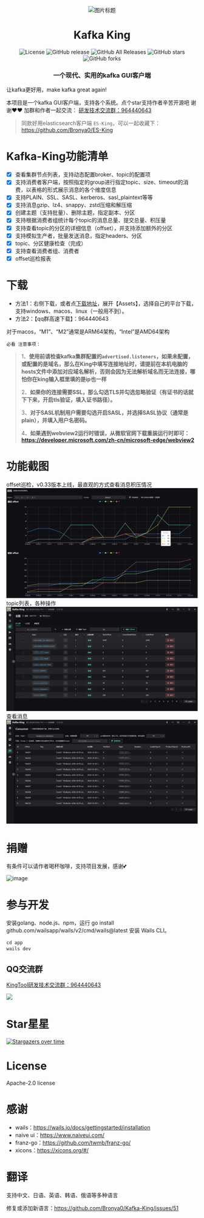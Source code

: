 <p align="center">
  <img src="../snap/icon.ico" alt="图片标题">
</p>
<h1 align="center">Kafka King </h1>

<div align="center">

![License](https://img.shields.io/github/license/Bronya0/Kafka-King)
![GitHub release](https://img.shields.io/github/release/Bronya0/Kafka-King)
![GitHub All Releases](https://img.shields.io/github/downloads/Bronya0/Kafka-King/total)
![GitHub stars](https://img.shields.io/github/stars/Bronya0/Kafka-King)
![GitHub forks](https://img.shields.io/github/forks/Bronya0/Kafka-King.svg?style=flat-square)

<h3 align="center">一个现代、实用的kafka GUI客户端 </h3>

</div>

让kafka更好用，make kafka great again!

本项目是一个kafka GUI客户端，支持各个系统。点个star支持作者辛苦开源吧 谢谢❤❤
加群和作者一起交流： <a target="_blank" href="https://qm.qq.com/cgi-bin/qm/qr?k=pDqlVFyLMYEEw8DPJlRSBN27lF8qHV2v&jump_from=webapi&authKey=Wle/K0ARM1YQWlpn6vvfiZuMedy2tT9BI73mUvXVvCuktvi0fNfmNR19Jhyrf2Nz">研发技术交流群：964440643</a>

> 同款好用elasticsearch客户端 `ES-King`，可以一起收藏下：https://github.com/Bronya0/ES-King





# Kafka-King功能清单
- [x] 查看集群节点列表，支持动态配置broker、topic的配置项
- [x] 支持消费者客户端，按照指定的group进行指定topic、size、timeout的消费，以表格的形式展示消息的各个维度信息
- [x] 支持PLAIN、SSL、SASL、kerberos、sasl_plaintext等等
- [x] 支持消息gzip、lz4、snappy、zstd压缩和解压缩
- [x] 创建主题（支持批量）、删除主题，指定副本、分区
- [x] 支持根据消费者组统计每个topic的消息总量、提交总量、积压量
- [x] 支持查看topic的分区的详细信息（offset），并支持添加额外的分区
- [x] 支持模拟生产者，批量发送消息，指定headers、分区
- [x] topic、分区健康检查（完成）
- [x] 支持查看消费者组、消费者
- [x] offset巡检报表

# 下载
- 方法1：右侧下载，或者点[下载地址](https://github.com/Bronya0/Kafka-King/releases)，展开【Assets】，选择自己的平台下载，支持windows、macos、linux（一般用不到）。
- 方法2：【qq群高速下载】：964440643

对于macos，“M1”、“M2”通常是ARM64架构，“Intel”是AMD64架构

`必看 注意事项：`

> 1、**使用前请检查kafka集群配置的`advertised.listeners`，如果未配置，或配置的是域名，那么在King中填写连接地址时，请提前在本机电脑的hosts文件中添加对应域名解析，否则会因为无法解析域名而无法连接，哪怕你在king输入框里填的是ip也一样**
> 
> 2、**如果你的连接需要SSL，那么勾选TLS并勾选忽略验证（有证书的话就下下来，开启tls验证，填入证书路径）。**
> 
> 3、**对于SASL机制用户需要勾选开启SASL，并选择SASL协议（通常是plain），并填入用户名密码。**
>
> 4、**如果遇到webview2运行时错误，从微软官网下载重装运行时即可：https://developer.microsoft.com/zh-cn/microsoft-edge/webview2**


# 功能截图
offset巡检，v0.33版本上线，最直观的方式查看消息积压情况
![](../snap/img_5.png)
topic列表，各种操作
![](../snap/img.png)
查看消息
![](../snap/img_3.png)


# 捐赠
有条件可以请作者喝杯咖啡，支持项目发展，感谢💕

![image](https://github.com/user-attachments/assets/da6d46da-4e24-41e3-843d-495c6cd32065)

# 参与开发
安装golang、node.js、npm，运行 go install github.com/wailsapp/wails/v2/cmd/wails@latest 安装 Wails CLI。
```
cd app
wails dev
```
## QQ交流群
<a target="_blank" href="https://qm.qq.com/cgi-bin/qm/qr?k=pDqlVFyLMYEEw8DPJlRSBN27lF8qHV2v&jump_from=webapi&authKey=Wle/K0ARM1YQWlpn6vvfiZuMedy2tT9BI73mUvXVvCuktvi0fNfmNR19Jhyrf2Nz">KingTool研发技术交流群：964440643</a>

![](assets/qq.jpg)


# Star星星
[![Stargazers over time](https://starchart.cc/Bronya0/Kafka-King.svg)](https://starchart.cc/Bronya0/Kafka-King)


# License
Apache-2.0 license

# 感谢
- wails：https://wails.io/docs/gettingstarted/installation
- naive ui：https://www.naiveui.com/
- franz-go：https://github.com/twmb/franz-go/
- xicons：https://xicons.org/#/

# 翻译
支持中文、日语、英语、韩语、俄语等多种语言

修复或添加新语言：https://github.com/Bronya0/Kafka-King/issues/51
